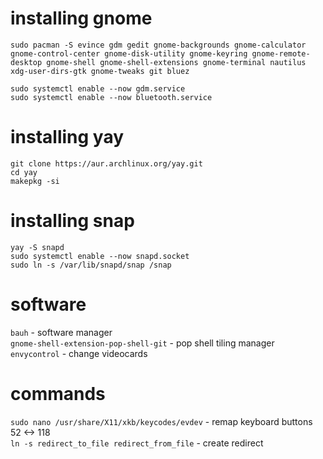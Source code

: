 # installing gnome
```
sudo pacman -S evince gdm gedit gnome-backgrounds gnome-calculator gnome-control-center gnome-disk-utility gnome-keyring gnome-remote-desktop gnome-shell gnome-shell-extensions gnome-terminal nautilus xdg-user-dirs-gtk gnome-tweaks git bluez

sudo systemctl enable --now gdm.service
sudo systemctl enable --now bluetooth.service
```
# installing yay
```
git clone https://aur.archlinux.org/yay.git
cd yay
makepkg -si
```

# installing snap
```
yay -S snapd
sudo systemctl enable --now snapd.socket
sudo ln -s /var/lib/snapd/snap /snap
```
# software
`bauh` - software manager \
`gnome-shell-extension-pop-shell-git` - pop shell tiling manager \
`envycontrol` - change videocards

# commands
`sudo nano /usr/share/X11/xkb/keycodes/evdev` - remap keyboard buttons 52 <-> 118 \
`ln -s redirect_to_file redirect_from_file` -  create redirect
